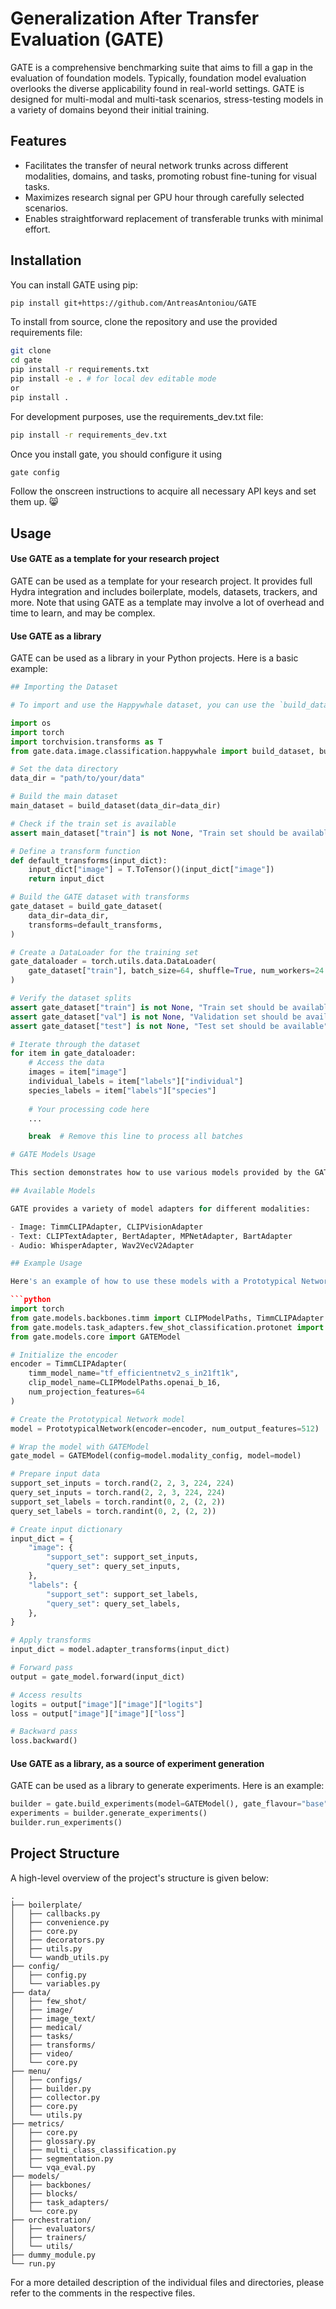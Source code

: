 # Generalization After Transfer Evaluation (GATE)

GATE is a comprehensive benchmarking suite that aims to fill a gap in the evaluation of foundation models. Typically, foundation model evaluation overlooks the diverse applicability found in real-world settings. GATE is designed for multi-modal and multi-task scenarios, stress-testing models in a variety of domains beyond their initial training.

## Features

- Facilitates the transfer of neural network trunks across different modalities, domains, and tasks, promoting robust fine-tuning for visual tasks.
- Maximizes research signal per GPU hour through carefully selected scenarios.
- Enables straightforward replacement of transferable trunks with minimal effort.

## Installation

You can install GATE using pip:

```bash
pip install git+https://github.com/AntreasAntoniou/GATE
```

To install from source, clone the repository and use the provided requirements file:

```bash
git clone 
cd gate
pip install -r requirements.txt
pip install -e . # for local dev editable mode
or 
pip install .
```

For development purposes, use the requirements_dev.txt file:

```bash
pip install -r requirements_dev.txt
```

Once you install gate, you should configure it using

```bash
gate config
```

Follow the onscreen instructions to acquire all necessary API keys and set them up. 😸

## Usage

#### Use GATE as a template for your research project

GATE can be used as a template for your research project. It provides full Hydra integration and includes boilerplate, models, datasets, trackers, and more. Note that using GATE as a template may involve a lot of overhead and time to learn, and may be complex.

#### Use GATE as a library

GATE can be used as a library in your Python projects. Here is a basic example:

```python
## Importing the Dataset

# To import and use the Happywhale dataset, you can use the `build_dataset` and `build_gate_dataset` functions from the GATE library. Here's how to do it:

import os
import torch
import torchvision.transforms as T
from gate.data.image.classification.happywhale import build_dataset, build_gate_dataset

# Set the data directory
data_dir = "path/to/your/data"

# Build the main dataset
main_dataset = build_dataset(data_dir=data_dir)

# Check if the train set is available
assert main_dataset["train"] is not None, "Train set should be available"

# Define a transform function
def default_transforms(input_dict):
    input_dict["image"] = T.ToTensor()(input_dict["image"])
    return input_dict

# Build the GATE dataset with transforms
gate_dataset = build_gate_dataset(
    data_dir=data_dir,
    transforms=default_transforms,
)

# Create a DataLoader for the training set
gate_dataloader = torch.utils.data.DataLoader(
    gate_dataset["train"], batch_size=64, shuffle=True, num_workers=24
)

# Verify the dataset splits
assert gate_dataset["train"] is not None, "Train set should be available"
assert gate_dataset["val"] is not None, "Validation set should be available"
assert gate_dataset["test"] is not None, "Test set should be available"

# Iterate through the dataset
for item in gate_dataloader:
    # Access the data
    images = item["image"]
    individual_labels = item["labels"]["individual"]
    species_labels = item["labels"]["species"]
    
    # Your processing code here
    ...

    break  # Remove this line to process all batches
```

```python
# GATE Models Usage

This section demonstrates how to use various models provided by the GATE library for different modalities and tasks.

## Available Models

GATE provides a variety of model adapters for different modalities:

- Image: TimmCLIPAdapter, CLIPVisionAdapter
- Text: CLIPTextAdapter, BertAdapter, MPNetAdapter, BartAdapter
- Audio: WhisperAdapter, Wav2VecV2Adapter

## Example Usage

Here's an example of how to use these models with a Prototypical Network for few-shot classification:

```python
import torch
from gate.models.backbones.timm import CLIPModelPaths, TimmCLIPAdapter
from gate.models.task_adapters.few_shot_classification.protonet import PrototypicalNetwork
from gate.models.core import GATEModel

# Initialize the encoder
encoder = TimmCLIPAdapter(
    timm_model_name="tf_efficientnetv2_s_in21ft1k",
    clip_model_name=CLIPModelPaths.openai_b_16,
    num_projection_features=64
)

# Create the Prototypical Network model
model = PrototypicalNetwork(encoder=encoder, num_output_features=512)

# Wrap the model with GATEModel
gate_model = GATEModel(config=model.modality_config, model=model)

# Prepare input data
support_set_inputs = torch.rand(2, 2, 3, 224, 224)
query_set_inputs = torch.rand(2, 2, 3, 224, 224)
support_set_labels = torch.randint(0, 2, (2, 2))
query_set_labels = torch.randint(0, 2, (2, 2))

# Create input dictionary
input_dict = {
    "image": {
        "support_set": support_set_inputs,
        "query_set": query_set_inputs,
    },
    "labels": {
        "support_set": support_set_labels,
        "query_set": query_set_labels,
    },
}

# Apply transforms
input_dict = model.adapter_transforms(input_dict)

# Forward pass
output = gate_model.forward(input_dict)

# Access results
logits = output["image"]["image"]["logits"]
loss = output["image"]["image"]["loss"]

# Backward pass
loss.backward()
```

#### Use GATE as a library, as a source of experiment generation

GATE can be used as a library to generate experiments. Here is an example:

```python
builder = gate.build_experiments(model=GATEModel(), gate_flavour="base")
experiments = builder.generate_experiments()
builder.run_experiments()
```

## Project Structure

A high-level overview of the project's structure is given below:

```
.
├── boilerplate/
│   ├── callbacks.py
│   ├── convenience.py
│   ├── core.py
│   ├── decorators.py
│   ├── utils.py
│   └── wandb_utils.py
├── config/
│   ├── config.py
│   └── variables.py
├── data/
│   ├── few_shot/
│   ├── image/
│   ├── image_text/
│   ├── medical/
│   ├── tasks/
│   ├── transforms/
│   ├── video/
│   └── core.py
├── menu/
│   ├── configs/
│   ├── builder.py
│   ├── collector.py
│   ├── core.py
│   └── utils.py
├── metrics/
│   ├── core.py
│   ├── glossary.py
│   ├── multi_class_classification.py
│   ├── segmentation.py
│   └── vqa_eval.py
├── models/
│   ├── backbones/
│   ├── blocks/
│   ├── task_adapters/
│   └── core.py
├── orchestration/
│   ├── evaluators/
│   ├── trainers/
│   └── utils/
├── dummy_module.py
└── run.py
```

For a more detailed description of the individual files and directories, please refer to the comments in the respective files.
